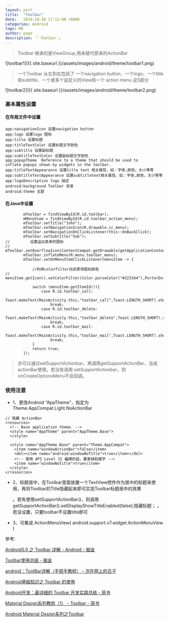 ```yaml
---
layout: post
title:  "Toolbar"
date:   2019-10-30 17:12:00 +0800
categories: Android
tags: MD
author: pepe
description: 『 Toolbar 』
---
```



> Toolbar 继承的是ViewGroup,用来替代原来的ActionBar

![toolbar1]({{ site.baseurl }}/assets/images/android/theme/toolbar1.png)

> 一个Toolbar 从左到右包括了 一个navigation button、一个logo、一个title和subtitle、一个或多个自定义的View和一个 action menu 这5部分

![toolbar2]({{ site.baseurl }}/assets/images/android/theme/toolbar2.png)

### **基本属性设置**

#### **在布局文件中设置**
```
app:navigationIcon 设置navigation button
app:logo 设置logo 图标
app:title 设置标题
app:titleTextColor 设置标题文字颜色
app:subtitle 设置副标题
app:subtitleTextColor 设置副标题文字颜色
app:popupTheme  Reference to a theme that should be used to               inflate popups shown by widgets in the toolbar.
app:titleTextAppearance 设置title text 相关属性，如：字体,颜色，大小等等
app:subtitleTextAppearance 设置subtitletext相关属性，如：字体,颜色，大小等等
app:logoDescription logo 描述
android:background Toolbar 背景
android:theme 主题
```

#### **在Java中设置**
```
        mToolbar = findViewById(R.id.toolbar);
        mMenuView = findViewById(R.id.toolbar_action_menu);
        mToolbar.setTitle("John");
        mToolbar.setNavigationIcon(R.drawable.ic_menu);
        mToolbar.setNavigationOnClickListener(this::OnBackClick);
        mToolbar.setSubtitle("Sub");
//         设置溢出菜单的图标
//        mToolbar.setOverflowIcon(ContextCompat.getDrawable(getApplicationContext(),R.drawable.menu));
        mToolbar.inflateMenu(R.menu.toolbar_menu);
        mToolbar.setOnMenuItemClickListener(menuItem -> {

            //利用colorFilter动态更改图标颜色
//            menuItem.getIcon().setColorFilter(Color.parseColor("#223344"),PorterDuff.Mode.MULTIPLY);

            switch (menuItem.getItemId()){
                case R.id.toolbar_call:
                    Toast.makeText(MainActivity.this,"toolbar_call",Toast.LENGTH_SHORT).show();
                    break;
                case R.id.toolbar_delete:
                    Toast.makeText(MainActivity.this,"toolbar_delete",Toast.LENGTH_SHORT).show();
                    break;
                case R.id.toolbar_mail:
                    Toast.makeText(MainActivity.this,"toolbar_mail",Toast.LENGTH_SHORT).show();
                    break;
            }
            return true;
        });
```

> 亦可以通过setSupportActionbar，再调用getSupportActionBar，当成actionBar使用。若没有调用 setSupportActionbar，则onCreateOptionsMenu不会回调。


### **使用注意**

* 1、更改Android “AppTheme”，指定为Theme.AppCompat.Light.NoActionBar

```
// 隐藏 ActionBar
<resources>
  <!-- Base application theme. -->
  <style name="AppTheme" parent="AppTheme.Base">
  </style>
  
  <style name="AppTheme.Base" parent="Theme.AppCompat">
    <item name="windowActionBar">false</item>
    <del><item name="android:windowNoTitle">true</item></del>
    <!-- 使用 API Level 22 編譯的話，要拿掉前綴字 -->
    <item name="windowNoTitle">true</item>
  </style>
</resources>
```

* 2、标题居中，在Toolbar里面放置一个TextView控件作为居中的标题来使用，再将Toolbar的Title隐藏起来即可实现Toolbar标题居中的效果
	
	。若有使用setSupportActionBar()，则调用getSupportActionBar().setDisplayShowTitleEnabled(false);隐藏标题；
	。若没设置，只要toolbar不设置title即可
	
* 3、可集成 ActionMenuView( android.support.v7.widget.ActionMenuView )



































参考:

[Android5.0 之 Toolbar 详解 - Android - 掘金](https://juejin.im/entry/58d37e9ab123db3f6b5c695e)

[Toolbar使用总结 - 掘金](https://juejin.im/post/5cba919851882532350bb1a7)

[android：ToolBar详解（手把手教程） - 泡在网上的日子](http://www.jcodecraeer.com/a/anzhuokaifa/androidkaifa/2014/1118/2006.html)

[Android基础知识之 Toolbar 的使用](http://blog.magicer.xyz/2016/10/toolbar-basic/)

[Android开发：最详细的 Toolbar 开发实践总结 - 简书](https://www.jianshu.com/p/79604c3ddcae)

[Material Design系列教程（1） - Toolbar - 简书](https://www.jianshu.com/p/fdedf09c6619)

[Android Material Design系列之Toolbar](https://mp.weixin.qq.com/s?__biz=MjM5NDkxMTgyNw==&mid=2653057635&idx=1&sn=bc8ea475db4f215226367eed71105f35&scene=21#wechat_redirect)


















